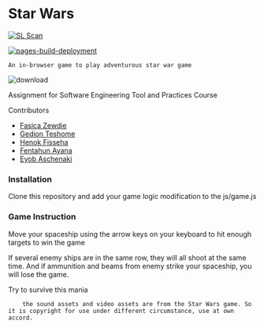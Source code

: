 # Star Wars

[![SL Scan](https://github.com/Fasica37/starwars/actions/workflows/shiftleft-analysis.yml/badge.svg?branch=main)](https://github.com/Fasica37/starwars/actions/workflows/shiftleft-analysis.yml)

[![pages-build-deployment](https://github.com/Fasica37/starwars/actions/workflows/pages/pages-build-deployment/badge.svg?branch=main)](https://github.com/Fasica37/starwars/actions/workflows/pages/pages-build-deployment)

`An in-browser game to play adventurous star war game`

![download](https://user-images.githubusercontent.com/26666155/151783480-c36c45d6-1b7e-4936-b652-75b69ba613a9.jpg)

Assignment for Software Engineering Tool and Practices Course

Contributors

- [Fasica Zewdie](https://github.com/fasica37)
- [Gedion Teshome](https://github.com/gediont)
- [Henok Fisseha](https://github.com/henokaa)
- [Fentahun Ayana](https://github.com/fentahun-arch)
- [Eyob Aschenaki](https://github.com/eyobashenaki)

### Installation

Clone this repository and add your game logic modification to the js/game.js

### Game Instruction

Move your spaceship using the arrow keys on your keyboard to hit enough targets to win the game

If several enemy ships are in the same row, they will all shoot at the same time.
And if ammunition and beams from enemy strike your spaceship, you will lose the game.

Try to survive this mania

```
    the sound assets and video assets are from the Star Wars game. So it is copyright for use under different circumstance, use at own accord.

```
